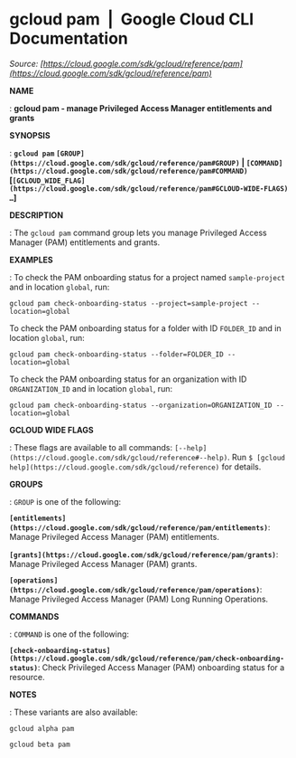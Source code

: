 # gcloud pam  |  Google Cloud CLI Documentation

*Source: [https://cloud.google.com/sdk/gcloud/reference/pam](https://cloud.google.com/sdk/gcloud/reference/pam)*

**NAME**

: **gcloud pam - manage Privileged Access Manager entitlements and grants**

**SYNOPSIS**

: **`gcloud pam` `[GROUP](https://cloud.google.com/sdk/gcloud/reference/pam#GROUP)` | `[COMMAND](https://cloud.google.com/sdk/gcloud/reference/pam#COMMAND)` [`[GCLOUD_WIDE_FLAG](https://cloud.google.com/sdk/gcloud/reference/pam#GCLOUD-WIDE-FLAGS) …`]**

**DESCRIPTION**

: The `gcloud pam` command group lets you manage Privileged Access
Manager (PAM) entitlements and grants.

**EXAMPLES**

: To check the PAM onboarding status for a project named
`sample-project` and in location `global`, run:

```
gcloud pam check-onboarding-status --project=sample-project --location=global
```

To check the PAM onboarding status for a folder with ID
``FOLDER_ID`` and in location
`global`, run:

```
gcloud pam check-onboarding-status --folder=FOLDER_ID --location=global
```

To check the PAM onboarding status for an organization with ID
``ORGANIZATION_ID`` and in location
`global`, run:

```
gcloud pam check-onboarding-status --organization=ORGANIZATION_ID --location=global
```

**GCLOUD WIDE FLAGS**

: These flags are available to all commands: `[--help](https://cloud.google.com/sdk/gcloud/reference#--help)`.
Run `$ [gcloud help](https://cloud.google.com/sdk/gcloud/reference)` for details.

**GROUPS**

: ``GROUP`` is one of the following:

**`[entitlements](https://cloud.google.com/sdk/gcloud/reference/pam/entitlements)`**:
Manage Privileged Access Manager (PAM) entitlements.

**`[grants](https://cloud.google.com/sdk/gcloud/reference/pam/grants)`**:
Manage Privileged Access Manager (PAM) grants.

**`[operations](https://cloud.google.com/sdk/gcloud/reference/pam/operations)`**:
Manage Privileged Access Manager (PAM) Long Running Operations.

**COMMANDS**

: ``COMMAND`` is one of the following:

**`[check-onboarding-status](https://cloud.google.com/sdk/gcloud/reference/pam/check-onboarding-status)`**:
Check Privileged Access Manager (PAM) onboarding status for a resource.

**NOTES**

: These variants are also available:

```
gcloud alpha pam
```

```
gcloud beta pam
```